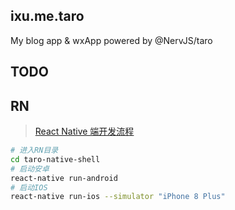 ## ixu.me.taro
 My blog app &amp; wxApp powered by @NervJS/taro

## TODO

## RN
> [React Native 端开发流程](https://nervjs.github.io/taro/docs/react-native.html)
```bash
# 进入RN目录
cd taro-native-shell
# 启动安卓
react-native run-android
# 启动IOS
react-native run-ios --simulator "iPhone 8 Plus"
```
